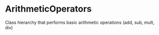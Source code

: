 # ArithmeticOperators
Class hierarchy that performs basic arithmetic operations (add, sub, mult, div)
